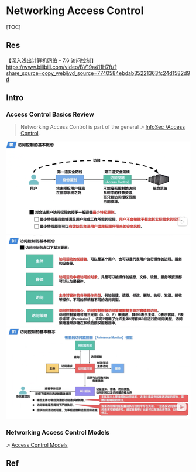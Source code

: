 # Networking Access Control

[TOC]



## Res
【深入浅出计算机网络 - 7.6 访问控制】 https://www.bilibili.com/video/BV19a411H7ft/?share_source=copy_web&vd_source=7740584ebdab35221363fc24d1582d9d



## Intro
### Access Control Basics Review
> Networking Access Control is part of the general ↗ [InfoSec /Access Control](../../../🏰%20Cybersecurity%20Basics%20&%20InfoSec/Identity%20&%20Access%20Management%20(IAM)/Access%20Control/Access%20Control.md).

![](../../../../../Assets/Pics/Screenshot%202023-03-26%20at%205.29.39%20PM.png)
![](../../../../../Assets/Pics/Screenshot%202023-03-26%20at%205.25.15%20PM.png)
![](../../../../../Assets/Pics/Screenshot%202023-03-26%20at%205.30.09%20PM.png)


### Networking Access Control Models
↗ [Access Control Models](../../../🏰%20Cybersecurity%20Basics%20&%20InfoSec/Identity%20&%20Access%20Management%20(IAM)/Access%20Control/📌%20Access%20Control%20Models/Access%20Control%20Models.md)



## Ref


